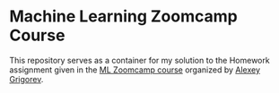 # Machine Learning Zoomcamp Course

This repository serves as a container for my solution to the Homework assignment given in the [ML Zoomcamp course](https://github.com/alexeygrigorev/mlbookcamp-code/tree/master/course-zoomcamp) organized by [Alexey Grigorev](https://www.linkedin.com/in/agrigorev/).
